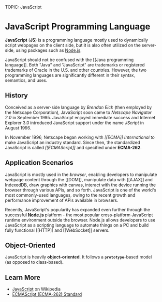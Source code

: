 TOPIC: JavaScript

# JavaScript Programming Language

**JavaScript** (**JS**) is a programming language mostly used to dynamically script webpages on the client
side, but it is also often utilized on the server-side, using packages such as [Node.js](http://nodejs.org/).

JavaScript should not be confused with the [[Java programming language]].
Both "Java" and
"JavaScript" are trademarks or registered trademarks of Oracle in the U.S. and other countries.
However, the two programming languages are significantly different in their syntax, semantics, and uses.

## History

Conceived as a server-side language by *Brendan Eich* (then employed by the Netscape Corporation),
JavaScript soon came to *Netscape Navigator 2.0* in September 1995. JavaScript enjoyed immediate success
and Internet Explorer 3.0 introduced JavaScript support under the name *JScript* in August 1996.

In November 1996, Netscape began working with *[[ECMA]] International* to make JavaScript an industry
standard. Since then, the standardized JavaScript is called *[[ECMAScript]]* and specified under **ECMA-262**.

## Application Scenarios

JavaScript is mostly used in the *browser*, enabling developers to manipulate webpage content through
the [[DOM]], manipulate data with [[AJAX]] and IndexedDB, draw graphics with canvas, interact with
the device running the browser through various APIs, and so forth. JavaScript is one of the world's most
commonly-used languages, owing to the recent growth and performance
improvement of APIs available in browsers.

Recently, JavaScript's popularity has expanded even further through the successful **[Node.js](http://nodejs.org/)**
platform - the most popular cross-platform JavaScript runtime environment outside the browser.
Node.js allows developers to use JavaScript as a scripting language to automate things on a PC and
build fully functional [[HTTP]] and [[WebSocket]] servers.

## Object-Oriented

JavaScript is heavily **object-oriented**. It follows a **`prototype`**-based model (as opposed to class-based).

## Learn More

- [JavaScript](https://en.wikipedia.org/wiki/JavaScript) on Wikipedia
- [ECMAScript (ECMA-262) Standard](http://www.ecma-international.org/publications/standards/Ecma-262.htm)
